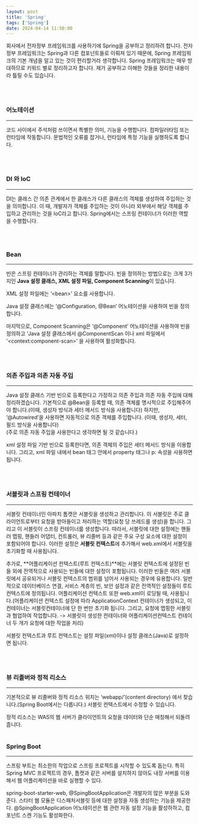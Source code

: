 ```yaml
---
layout: post
title: 'Spring'
tags: ['Spring']
date: 2024-04-14 11:50:00
---
```


회사에서 전자정부 프레임워크를 사용하기에 Spring을 공부하고 정리하려 합니다. 전자정부 프레임워크는 Spring과 다른 컴포넌트들로 이뤄져 있기 때문에, Spring 프레임워크의 기본 개념을 알고 있는 것이 편리할거라 생각합니다. Spring 프레임워크는 매우 방대하므로 키워드 별로 정리하고자 합니다. 제가 공부하고 이해한 것들을 정리한 내용이라 틀릴 수도 있습니다.

<br>
<br>

### **어노테이션**

---

코드 사이에서 주석처럼 쓰이면서 특별한 의미, 기능을 수행합니다. 컴파일러타임 또는 런타임에 작동합니다. 문법적인 오류를 잡거나, 런타임에 특정 기능을 실행하도록 합니다.

<br>
<br>

### **DI 와 IoC**

---

DI는 클래스 간 의존 관계에서 한 클래스가 다른 클래스의 객체를 생성하여 주입하는 것을 의미합니다. 이 때, 개발자가 객체를 주입하는 것이 아니라 외부에서 해당 객체를 주입하고 관리하는 것을 IoC라고 합니다. Spring에서는 스프링 컨테이너가 이러한 역할을 수행합니다.

<br>
<br>

### **Bean**

---

빈은 스프링 컨테이너가 관리하는 객체를 말합니다. 빈을 정의하는 방법으로는 크게 3가지인 **Java 설정 클래스, XML 설정 파일, Component Scanning**이 있습니다.

XML 설정 파일에는 ‘\<bean\>’ 요소를 사용합니다.

Java 설정 클래스에는 ‘@Configuration, @Bean’ 어노테이션을 사용하여 빈을 정의합니다.

마지막으로, Component Scanning은 ‘@Component’ 어노테이션을 사용하여 빈을 정의하고 ‘Java 설정 클래스에서 @ComponentScan 이나 xml 파일에서 '\<context:component-scan\>’ 을 사용하여 활성화합니다.

<br>
<br>

### **의존 주입과 의존 자동 주입**

---

Java 설정 클래스 기반 빈으로 등록한다고 가정하고 의존 주입과 의존 자동 주입에 대해 정리하겠습니다. 기본적으로 @Bean을 등록할 때, 의존 객체를 명시적으로 주입해주어야 합니다.(이때, 생성자 방식과 세터 메서드 방식을 사용합니다) 하지만, ‘@Autowired’을 사용하면 자동적으로 의존 객체를 주입합니다. (이때, 생성자, 세터, 필드 방식을 사용합니다)<br>
(주로 의존 자동 주입을 사용한다고 생각하면 될 것 같습니다.)

xml 설정 파일 기반 빈으로 등록한다면, 의존 객체의 주입은 세터 메서드 방식을 이용합니다. 그리고, xml 파일 내에서 bean 태그 안에서 property 태그나 p: 속성을 사용하면 됩니다.

<br>
<br>

### **서블릿과 스프링 컨테이너**

---

서블릿 컨테이너인 아파치 톰캣은 서블릿을 생성하고 관리합니다. 이 서블릿은 주로 클라이언트로부터 요청을 받아들이고 처리하는 역할(요청 당 쓰레드를 생성)을 합니다. 그리고 이 서블릿이 스프링 컨테이너를 생성합니다. 따라서, 서블릿에 대한 설정에는 핸들러 맵핑, 핸들러 어댑터, 컨트롤러, 뷰 리졸버 등과 같은 주요 구성 요소에 대한 설정이 포함되어야 합니다. 이러한 설정은 **서블릿 컨텍스트**에 추가해서 web.xml에서 서블릿을 초기화할 때 사용됩니다.

추가로, **어플리케이션 컨텍스트(루트 컨텍스트)**에는 서블릿 컨텍스트에 설정된 빈들 외에 전역적으로 사용되는 빈들에 대한 설정이 포함됩니다. 이러한 빈들은 여러 서블릿에서 공유되거나 서블릿 컨텍스트의 범위를 넘어서 사용되는 경우에 유용합니다. 일반적으로 데이터베이스 연결, 서비스 계층의 빈, 보안 설정과 같은 전역적인 설정들이 루트 컨텍스트에 정의됩니다. 어플리케이션 컨텍스트 또한 web.xml이 로딩될 때, 사용됩니다.(어플리케이션 컨텍스트 설정에 따라 ApplicationContext 컨테이너가 생성되고, 이 컨테이너는 서블릿컨테이너에 단 한 번만 초기화 됩니다. 그리고, 요청에 맵핑한 서블릿과 협업하여 작업합니다. -> 서블릿이 생성한 컨테이너와 어플리케이션컨텍스트 컨테이너 두 개가 요청에 대한 작업을 처리)

서블릿 컨텍스트과 루트 컨텍스트는 설정 파일(xml)이나 설정 클래스(Java)로 설정하면 됩니다.

<br>
<br>

### **뷰 리졸버와 정적 리소스**

---

기본적으로 뷰 리졸버와 정적 리소스 위치는 ‘webapp/’(content directory) 에서 찾습니다.(Spring Boot에서는 다릅니다.) 서블릿 컨텍스트에서 수정할 수 있습니다.

정적 리소스는 WAS의 웹 서버가 클라이언트의 요청을 데이터와 단순 매칭해서 되돌려 줍니다.
<br>
<br>

### **Spring Boot**

---

스프링 부트는 최소한의 작업으로 스프링 프로젝트를 시작할 수 있도록 돕는다. 특히 Spring MVC 프로젝트의 경우, 톰캣과 같은 서버를 설치하지 않아도 내장 서버를 이용해서 웹 어플리케이션을 바로 실행할 수 있다.

spring-boot-starter-web, @SpingBootApplication은 개발자의 많은 부분을 도와준다. 스타터 웹 모듈은 디스패처서블릿 등에 대한 설정을 자동 생성하는 기능을 제공한다. @SpingBootApplication 어노테이션은 웹 관련 자동 설정 기능을 활성하하고, 컴포넌트 스캔 기능도 활성화한다.
